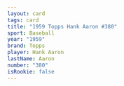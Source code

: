 ```yaml
---
layout: card
tags: card
title: "1959 Topps Hank Aaron #380"
sport: Baseball
year: "1959"
brand: Topps
player: Hank Aaron
lastName: Aaron
number: "380"
isRookie: false
---
```

